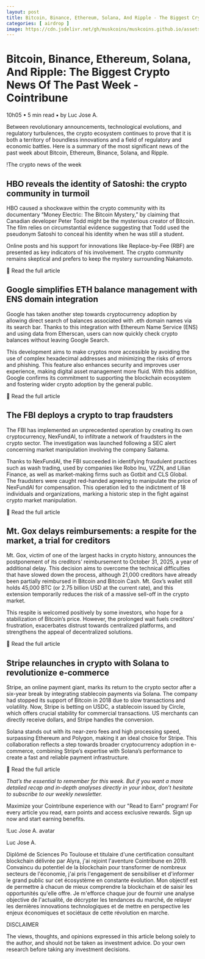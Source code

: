 ```yaml
---
layout: post
title: Bitcoin, Binance, Ethereum, Solana, And Ripple - The Biggest Crypto News Of The Past Week - Cointribune
categories: [ airdrop ]
image: https://cdn.jsdelivr.net/gh/muskcoins/muskcoins.github.io/assets/images/telegram-game-logo.png
---
```

# Bitcoin, Binance, Ethereum, Solana, And Ripple: The Biggest Crypto News Of The Past Week - Cointribune
10h05 ▪ 5 min read ▪ by Luc Jose A.

Between revolutionary announcements, technological evolutions, and regulatory turbulences, the crypto ecosystem continues to prove that it is both a territory of boundless innovations and a field of regulatory and economic battles. Here is a summary of the most significant news of the past week about Bitcoin, Ethereum, Binance, Solana, and Ripple.

!The crypto news of the week

HBO reveals the identity of Satoshi: the crypto community in turmoil
--------------------------------------------------------------------

HBO caused a shockwave within the crypto community with its documentary “Money Electric: The Bitcoin Mystery,” by claiming that Canadian developer Peter Todd might be the mysterious creator of Bitcoin. The film relies on circumstantial evidence suggesting that Todd used the pseudonym Satoshi to conceal his identity when he was still a student.

Online posts and his support for innovations like Replace-by-Fee (RBF) are presented as key indicators of his involvement. The crypto community remains skeptical and prefers to keep the mystery surrounding Nakamoto.

🔗 Read the full article

Google simplifies ETH balance management with ENS domain integration
--------------------------------------------------------------------

Google has taken another step towards cryptocurrency adoption by allowing direct search of balances associated with .eth domain names via its search bar. Thanks to this integration with Ethereum Name Service (ENS) and using data from Etherscan, users can now quickly check crypto balances without leaving Google Search.

This development aims to make cryptos more accessible by avoiding the use of complex hexadecimal addresses and minimizing the risks of errors and phishing. This feature also enhances security and improves user experience, making digital asset management more fluid. With this addition, Google confirms its commitment to supporting the blockchain ecosystem and fostering wider crypto adoption by the general public.

🔗 Read the full article

The FBI deploys a crypto to trap fraudsters
-------------------------------------------

The FBI has implemented an unprecedented operation by creating its own cryptocurrency, NexFundAI, to infiltrate a network of fraudsters in the crypto sector. The investigation was launched following a SEC alert concerning market manipulation involving the company Saitama.

Thanks to NexFundAI, the FBI succeeded in identifying fraudulent practices such as wash trading, used by companies like Robo Inu, VZZN, and Lilian Finance, as well as market-making firms such as Gotbit and CLS Global. The fraudsters were caught red-handed agreeing to manipulate the price of NexFundAI for compensation. This operation led to the indictment of 18 individuals and organizations, marking a historic step in the fight against crypto market manipulation.

🔗 Read the full article

Mt. Gox delays reimbursements: a respite for the market, a trial for creditors
------------------------------------------------------------------------------

Mt. Gox, victim of one of the largest hacks in crypto history, announces the postponement of its creditors’ reimbursement to October 31, 2025, a year of additional delay. This decision aims to overcome the technical difficulties that have slowed down the process, although 21,000 creditors have already been partially reimbursed in Bitcoin and Bitcoin Cash. Mt. Gox’s wallet still holds 45,000 BTC (or 2.75 billion USD at the current rate), and this extension temporarily reduces the risk of a massive sell-off in the crypto market.

This respite is welcomed positively by some investors, who hope for a stabilization of Bitcoin’s price. However, the prolonged wait fuels creditors’ frustration, exacerbates distrust towards centralized platforms, and strengthens the appeal of decentralized solutions.

🔗 Read the full article

Stripe relaunches in crypto with Solana to revolutionize e-commerce
-------------------------------------------------------------------

Stripe, an online payment giant, marks its return to the crypto sector after a six-year break by integrating stablecoin payments via Solana. The company had stopped its support of Bitcoin in 2018 due to slow transactions and volatility. Now, Stripe is betting on USDC, a stablecoin issued by Circle, which offers crucial stability for commercial transactions. US merchants can directly receive dollars, and Stripe handles the conversion.

Solana stands out with its near-zero fees and high processing speed, surpassing Ethereum and Polygon, making it an ideal choice for Stripe. This collaboration reflects a step towards broader cryptocurrency adoption in e-commerce, combining Stripe’s expertise with Solana’s performance to create a fast and reliable payment infrastructure.

🔗 Read the full article

_That’s the essential to remember for this week. But if you want a more detailed recap and in-depth analyses directly in your inbox, don’t hesitate to subscribe to our weekly newsletter._

Maximize your Cointribune experience with our "Read to Earn" program! For every article you read, earn points and access exclusive rewards. Sign up now and start earning benefits.

  

!Luc Jose A. avatar

Luc Jose A.

Diplômé de Sciences Po Toulouse et titulaire d'une certification consultant blockchain délivrée par Alyra, j'ai rejoint l'aventure Cointribune en 2019. Convaincu du potentiel de la blockchain pour transformer de nombreux secteurs de l'économie, j'ai pris l'engagement de sensibiliser et d'informer le grand public sur cet écosystème en constante évolution. Mon objectif est de permettre à chacun de mieux comprendre la blockchain et de saisir les opportunités qu'elle offre. Je m'efforce chaque jour de fournir une analyse objective de l'actualité, de décrypter les tendances du marché, de relayer les dernières innovations technologiques et de mettre en perspective les enjeux économiques et sociétaux de cette révolution en marche.

DISCLAIMER

The views, thoughts, and opinions expressed in this article belong solely to the author, and should not be taken as investment advice. Do your own research before taking any investment decisions.